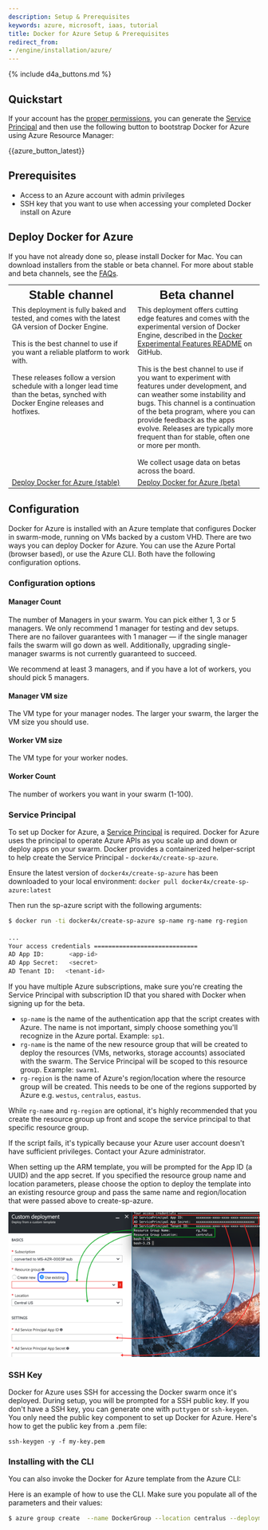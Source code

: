 ```yaml
---
description: Setup & Prerequisites
keywords: azure, microsoft, iaas, tutorial
title: Docker for Azure Setup & Prerequisites
redirect_from:
- /engine/installation/azure/
---
```


{% include d4a_buttons.md %}

## Quickstart

If your account has the [proper
permissions](https://docs.docker.com/docker-for-azure/#/prerequisites), you can
generate the [Service
Principal](https://docs.docker.com/docker-for-azure/#/service-principal) and
then use the following button to bootstrap Docker for Azure using Azure Resource
Manager:

{{azure_button_latest}}

## Prerequisites

- Access to an Azure account with admin privileges
- SSH key that you want to use when accessing your completed Docker install on Azure

## Deploy Docker for Azure

If you have not already done so, please install Docker for Mac. You can download
installers from the stable or beta channel. For more about stable and beta
channels, see the [FAQs](/docker-for-azure/faqs.md#stable-and-beta-channels).

<table style="width:100%">
  <tr>
    <th style="font-size: x-large; font-family: arial">Stable channel</th>
    <th style="font-size: x-large; font-family: arial">Beta channel</th>
  </tr>
  <tr valign="top">
    <td width="50%">This deployment is fully baked and tested, and comes with the latest GA version of Docker Engine. <br><br>This is the best channel to use if you want a reliable platform to work with. <br><br>These releases follow a version schedule with a longer lead time than the betas, synched with Docker Engine releases and hotfixes.
    </td>
    <td width="50%">This deployment offers cutting edge features and comes with the experimental version of Docker Engine, described in the <a href="https://github.com/docker/docker/tree/master/experimental">Docker Experimental Features README</a> on GitHub.<br><br>This is the best channel to use if you want to experiment with features under development, and can weather some instability and bugs. This channel is a continuation of the beta program, where you can provide feedback as the apps evolve. Releases are typically more frequent than for stable, often one or more per month. <br><br>We collect usage data on betas across the board.</td>
  </tr>
  <tr valign="top">
  <td width="50%">
  <a class="button darkblue-btn" href="https://portal.azure.com/#create/Microsoft.Template/uri/https%3A%2F%2Fdownload.docker.com%2Fazure%2Fstable%2FDocker.tmpl" data-rel="Stable-1" target="blank" id="azure-deploy">Deploy Docker for Azure (stable)</a>
  </td>
  <td width="50%">
  <a class="button darkblue-btn" href="https://portal.azure.com/#create/Microsoft.Template/uri/https%3A%2F%2Fdownload.docker.com%2Fazure%2Fbeta%2FDocker.tmpl" data-rel="Beta-14" target="blank" id="azure-deploy">Deploy Docker for Azure (beta)</a>
  </td>
  </tr>
</table>

## Configuration

Docker for Azure is installed with an Azure template that configures Docker in swarm-mode, running on VMs backed by a custom VHD. There are two ways you can deploy Docker for Azure. You can use the Azure Portal (browser based), or use the Azure CLI. Both have the following configuration options.

### Configuration options

#### Manager Count
The number of Managers in your swarm. You can pick either 1, 3 or 5 managers. We only recommend 1 manager for testing and dev setups. There are no failover guarantees with 1 manager — if the single manager fails the swarm will go down as well. Additionally, upgrading single-manager swarms is not currently guaranteed to succeed.

We recommend at least 3 managers, and if you have a lot of workers, you should pick 5 managers.

#### Manager VM size
The VM type for your manager nodes. The larger your swarm, the larger the VM size you should use.

#### Worker VM size
The VM type for your worker nodes.

#### Worker Count
The number of workers you want in your swarm (1-100).

### Service Principal

To set up Docker for Azure, a [Service Principal](https://azure.microsoft.com/en-us/documentation/articles/active-directory-application-objects/) is required. Docker for Azure uses the principal to operate Azure APIs as you scale up and down or deploy apps on your swarm. Docker provides a containerized helper-script to help create the Service Principal - `docker4x/create-sp-azure`.

Ensure the latest version of `docker4x/create-sp-azure` has been downloaded to your local environment: `docker pull docker4x/create-sp-azure:latest`

Then run the sp-azure script with the following arguments:

```bash
$ docker run -ti docker4x/create-sp-azure sp-name rg-name rg-region

...
Your access credentials =============================
AD App ID:       <app-id>
AD App Secret:   <secret>
AD Tenant ID:   <tenant-id>
```

If you have multiple Azure subscriptions, make sure you're creating the Service Principal with subscription ID that you shared with Docker when signing up for the beta.

* `sp-name` is the name of the authentication app that the script creates with Azure. The name is not important, simply choose something you'll recognize in the Azure portal. Example: `sp1`.
* `rg-name` is the name of the new resource group that will be created to deploy the resources (VMs, networks, storage accounts) associated with the swarm. The Service Principal will be scoped to this resource group. Example: `swarm1`.
* `rg-region` is the name of Azure's region/location where the resource group will be created. This needs to be one of the regions supported by Azure e.g. `westus`, `centralus`, `eastus`.

While `rg-name` and `rg-region` are optional, it's highly recommended that you create the resource group up front and scope the service principal to that specific resource group.

If the script fails, it's typically because your Azure user account doesn't have sufficient privileges. Contact your Azure administrator.

When setting up the ARM template, you will be prompted for the App ID (a UUID) and the app secret. If you specified the resource group name and location parameters, please choose the option to deploy the template into an existing resource group and pass the same name and region/location that were passed above to create-sp-azure.

<img src="img/service-principal.png" />

### SSH Key

Docker for Azure uses SSH for accessing the Docker swarm once it's deployed. During setup, you will be prompted for a SSH public key. If you don't have a SSH key, you can generate one with `puttygen` or `ssh-keygen`. You only need the public key component to set up Docker for Azure. Here's how to get the public key from a .pem file:

    ssh-keygen -y -f my-key.pem

### Installing with the CLI

You can also invoke the Docker for Azure template from the Azure CLI:

Here is an example of how to use the CLI. Make sure you populate all of the parameters and their values:

```bash
$ azure group create  --name DockerGroup --location centralus --deployment-name docker.template --template-file <templateurl>
```
